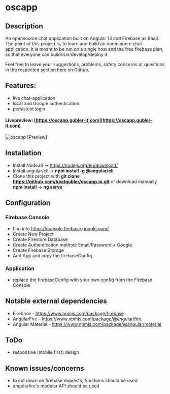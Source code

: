 # oscapp

## Description
An opensource chat application built on Angular 13 and Firebase as BaaS.
The point of this project is, to learn and build an opensource chat-application.
It is meant to be run on a single host and the free firebase plan, so that everyone can build/run/develop/deploy it.

Feel free to leave your suggestions, problems, safety concerns or questions in the respected section here on Github.

## Features:
* live chat-application
* local and Google authentication
* persistent login

#### Livepreview: [https://oscapp.gubler-it.com](https://oscapp.gubler-it.com)

![oscapp [Preview]](https://i.imgur.com/TBkVqF5.png)

## Installation
* Install NodeJS -> https://nodejs.org/en/download/
* Install angular/cli -> **npm install -g @angular/cli**
* Clone this project with **git clone https://github.com/beatgubler/oscapp.io.git** or download manually
**npm install** -> **ng serve**

## Configuration
### Firebase Console
* Log into https://console.firebase.google.com/
* Create New Project
* Create Firestore Database
* Create Authentication method: Email/Password + Google
* Create Firebase Storage
* Add App and copy the firebaseConfig
### Application
* replace the firebaseConfig with your own config from the Firebase Console

## Notable external dependencies
* Firebase - https://www.npmjs.com/package/firebase
* AngularFire - https://www.npmjs.com/package/@angular/fire
* Angular Material - https://www.npmjs.com/package/@angular/material

## ToDo
* responsive (mobile first) design

## Known issues/concerns
* to cut down on firebase requests, functions should be used
* angularfire's modular API should be used
